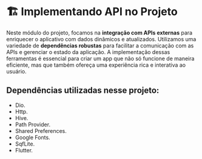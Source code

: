 
# 🏗️ Implementando API no Projeto
Neste módulo do projeto, focamos na **integração com APIs externas** para enriquecer o aplicativo com dados dinâmicos e atualizados. Utilizamos uma variedade de **dependências robustas** para facilitar a comunicação com as APIs e gerenciar o estado da aplicação. A implementação dessas ferramentas é essencial para criar um app que não só funcione de maneira eficiente, mas que também ofereça uma experiência rica e interativa ao usuário.

## Dependências utilizadas nesse projeto:
- Dio.
- Http.
- Hive.
- Path Provider.
- Shared Preferences.
- Google Fonts.
- SqfLite.
- Flutter.